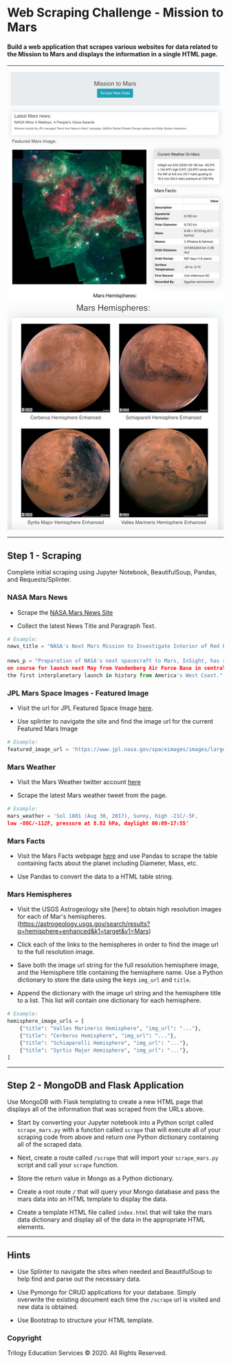 # Web Scraping Challenge - Mission to Mars

#### Build a web application that scrapes various websites for data related to the Mission to Mars and displays the information in a single HTML page.
---

![Mars-Part-I.png](MissionToMars/Images/Mars-Part-I.png)
![Mars-Part-II.png](MissionToMars/Images/Mars-Part-II.png)
![Mars-Part-III.png](MissionToMars/Images/Mars-Part-III.png)
___

## Step 1 - Scraping

Complete initial scraping using Jupyter Notebook, BeautifulSoup, Pandas, and Requests/Splinter.

### NASA Mars News

* Scrape the [NASA Mars News Site](https://mars.nasa.gov/news/)

* Collect the latest News Title and Paragraph Text. 

```python
# Example:
news_title = "NASA's Next Mars Mission to Investigate Interior of Red Planet"

news_p = "Preparation of NASA's next spacecraft to Mars, InSight, has ramped up this summer, 
on course for launch next May from Vandenberg Air Force Base in central California -- 
the first interplanetary launch in history from America's West Coast."
```

### JPL Mars Space Images - Featured Image

* Visit the url for JPL Featured Space Image [here](https://www.jpl.nasa.gov/spaceimages/?search=&category=Mars).

* Use splinter to navigate the site and find the image url for the current Featured Mars Image 


```python
# Example:
featured_image_url = 'https://www.jpl.nasa.gov/spaceimages/images/largesize/PIA16225_hires.jpg'
```

### Mars Weather

* Visit the Mars Weather twitter account [here](https://twitter.com/marswxreport?lang=en)

* Scrape the latest Mars weather tweet from the page. 

```python
# Example:
mars_weather = 'Sol 1801 (Aug 30, 2017), Sunny, high -21C/-5F, 
low -80C/-112F, pressure at 8.82 hPa, daylight 06:09-17:55'
```

### Mars Facts

* Visit the Mars Facts webpage [here](https://space-facts.com/mars/) and use Pandas to scrape the table containing facts about the planet including Diameter, Mass, etc.

* Use Pandas to convert the data to a HTML table string.

### Mars Hemispheres

* Visit the USGS Astrogeology site [here] to obtain high resolution images for each of Mar's hemispheres.
(https://astrogeology.usgs.gov/search/results?q=hemisphere+enhanced&k1=target&v1=Mars)

* Click each of the links to the hemispheres in order to find the image url to the full resolution image.

* Save both the image url string for the full resolution hemisphere image, and the Hemisphere title containing the hemisphere name. Use a Python dictionary to store the data using the keys `img_url` and `title`.

* Append the dictionary with the image url string and the hemisphere title to a list. This list will contain one dictionary for each hemisphere.

```python
# Example:
hemisphere_image_urls = [
    {"title": "Valles Marineris Hemisphere", "img_url": "..."},
    {"title": "Cerberus Hemisphere", "img_url": "..."},
    {"title": "Schiaparelli Hemisphere", "img_url": "..."},
    {"title": "Syrtis Major Hemisphere", "img_url": "..."},
]
```

- - -

## Step 2 - MongoDB and Flask Application

Use MongoDB with Flask templating to create a new HTML page that displays all of the information that was scraped from the URLs above.

* Start by converting your Jupyter notebook into a Python script called `scrape_mars.py` with a function called `scrape` that will execute all of your scraping code from above and return one Python dictionary containing all of the scraped data.

* Next, create a route called `/scrape` that will import your `scrape_mars.py` script and call your `scrape` function.

* Store the return value in Mongo as a Python dictionary.

* Create a root route `/` that will query your Mongo database and pass the mars data into an HTML template to display the data.

* Create a template HTML file called `index.html` that will take the mars data dictionary and display all of the data in the appropriate HTML elements.
- - -

## Hints

* Use Splinter to navigate the sites when needed and BeautifulSoup to help find and parse out the necessary data.

* Use Pymongo for CRUD applications for your database. Simply overwrite the existing document each time the `/scrape` url is visited and new data is obtained.

* Use Bootstrap to structure your HTML template.

### Copyright

Trilogy Education Services © 2020. All Rights Reserved.

